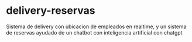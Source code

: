 # delivery-reservas
Sistema de delivery con ubicacion de empleados en realtime, y un sistema de reservas ayudado de un chatbot con inteligencia artificial con chatgpt
